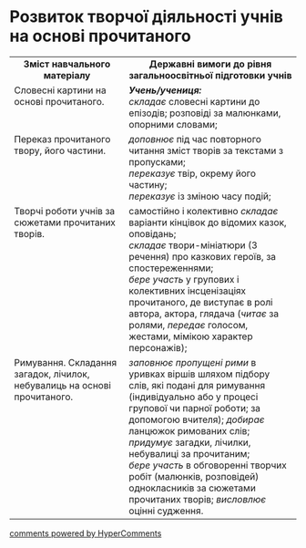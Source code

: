 <div id="hypercomments_widget" class="js-hypercomments-widget invisible"></div>

# Розвиток творчої діяльності учнів на основі прочитаного

<table>
  <tr>
    <td width="40%" align="center"><b>Зміст навчального матеріалу<b></td>
    <td width="60%" align="center"><b>Державні вимоги до рівня загальноосвітньої підготовки учнів</b></td>
  </tr>
  <tr>
    <td width="40%" style="vertical-align:top !important;">
Словесні картини на основі прочитаного. 
</td>
    <td width="60%" style="vertical-align:top !important;">
<i><b>Учень/учениця:</b></i><br>
<i>складає</i> словесні картини до епізодів; розповіді за малюнками, опорними словами;
</td>
  </tr>
  <tr>
    <td width="40%" style="vertical-align:top !important;">
Переказ прочитаного твору, його частини.<br>
</td>
    <td width="60%" style="vertical-align:top !important;">
<i>доповнює</i> під час повторного читання зміст творів за текстами з пропусками;<br> 
<i>переказує</i> твір, окрему його частину; <br>
<i>переказує</i> із зміною часу подій;
</td>
  </tr>
  <tr>
    <td width="40%" style="vertical-align:top !important;">
Творчі роботи учнів за сюжетами прочитаних творів.
</td>
    <td width="60%" style="vertical-align:top !important;">
самостійно і колективно <i>складає</i> варіанти кінцівок до відомих казок, оповідань;<br>
<i>складає</i> твори-мініатюри (3 речення) про казкових героїв, за спостереженнями;<br>
<i>бере участь</i> у групових і колективних інсценізаціях прочитаного, де виступає в ролі автора, актора, глядача (<i>читає</i> за ролями, <i>передає</i> голосом, жестами, мімікою характер персонажів);
</td>
  </tr>
  <tr>
    <td width="40%" style="vertical-align:top !important;">
Римування. Складання загадок, лічилок, небувалиць на основі прочитаного.
</td>
    <td width="60%" style="vertical-align:top !important;">
<i>заповнює пропущені рими</i> в уривках віршів шляхом підбору слів, які подані для римування (індивідуально або у процесі групової чи парної роботи; за допомогою вчителя); <i>добирає</i> ланцюжок римованих слів; <br>
<i>придумує</i> загадки, лічилки, небувалиці за прочитаним;<br>
<i>бере участь</i> в обговоренні творчих робіт (малюнків, розповідей) однокласників за сюжетами прочитаних творів; 
<i>висловлює</i> оцінні судження.
</td>
  </tr>
</table>

<div class="js-hypercomments-container">
<a href="http://hypercomments.com" class="hc-link" title="comments widget">comments powered by HyperComments</a>
</div>